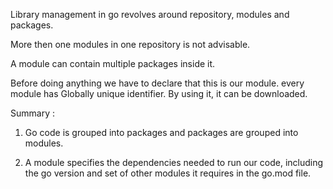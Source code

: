 Library management in go revolves around repository, modules and packages.

More then one modules in one repository is not advisable.

A module can contain multiple packages inside it.

Before doing anything we have to declare that this is our module. every module has Globally unique identifier. By using it, it can be downloaded.


Summary :
1. Go code is grouped into packages and packages are grouped into modules.

2. A module specifies the dependencies needed to run our code, including the go version and set of other modules it requires in the go.mod file.

